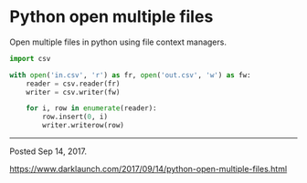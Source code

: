 # Python open multiple files

Open multiple files in python using file context managers.

```python
import csv

with open('in.csv', 'r') as fr, open('out.csv', 'w') as fw:
    reader = csv.reader(fr)
    writer = csv.writer(fw)

    for i, row in enumerate(reader):
        row.insert(0, i)
        writer.writerow(row)
```

---

Posted Sep 14, 2017.

https://www.darklaunch.com/2017/09/14/python-open-multiple-files.html